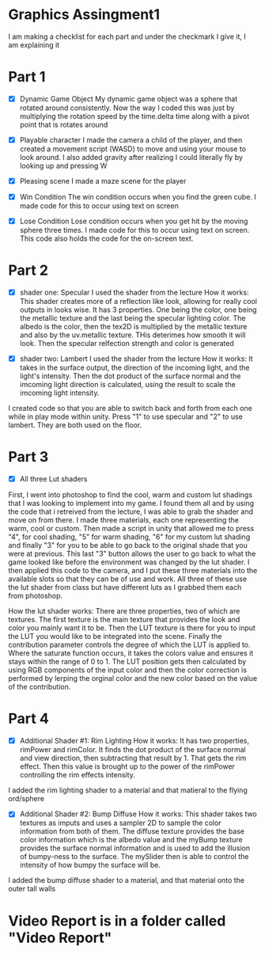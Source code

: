 # Graphics Assingment1
 
I am making a checklist for each part and under the checkmark I give it, I am explaining it

# Part 1
- [X] Dynamic Game Object
 My dynamic game object was a sphere that rotated around consistently. Now the way I coded this was just by multiplying the rotation speed by the time.delta time along with a pivot point that is rotates around

- [X] Playable character
I made the camera a child of the player, and then created a movement script (WASD) to move and using your mouse to look around. I also added gravity after realizing I could literally fly by looking up and pressing W

- [X] Pleasing scene
I made a maze scene for the player

- [X] Win Condition
The win condition occurs when you find the green cube. I made code for this to occur using text on screen

- [X] Lose Condition
Lose condition occurs when you get hit by the moving sphere three times.  I made code for this to occur using text on screen. This code also holds the code for the on-screen text.



# Part 2
- [X] shader one: Specular
I used the shader from the lecture
How it works: This shader creates more of a reflection like look, allowing for really cool outputs in looks wise. It has 3 properties. One being the color, one being the metallic texture and the last being the specular lighting color. The albedo is the color, then the tex2D is multiplied by the metallic texture and also by the uv.metallic texture. THis deterimes how smooth it will look. Then the specular relfection strength and color is generated

- [X] shader two: Lambert
I used the shader from the lecture
How it works: It takes in the surface output, the direction of the incoming light, and the light's intensity. Then the dot product of the surface normal and the imcoming light direction is calculated, using the result to scale the imcoming light intensity.  

I created code so that you are able to switch back and forth from each one while in play mode within unity. Press "1" to use specular and "2" to use lambert. They are both used on the floor.



# Part 3
- [X] All three Lut shaders

First, I went into photoshop to find the cool, warm and custom lut shadings that I was looking to implement into my game. I found them all and by using the code that i retreived from the lecture, I was able to grab the shader and move on from there. I made three materials, each one representing the warm, cool or custom. Then made a script in unity that allowed me to press "4", for cool shading, "5" for warm shading, "6" for my custom lut shading and finally "3" for you to be able to go back to the original shade that you were at previous. This last "3" button allows the user to go back to what the game looked like before the environment was changed by the lut shader. I then applied this code to the camera, and I put these three materials into the available slots so that they can be of use and work. All three of these use the lut shader from class but have different luts as I grabbed them each from photoshop. 

How the lut shader works: There are three properties, two of which are textures. The first texture is the main texture that provides the look and color you mainly want it to be. Then the LUT texture is there for you to input the LUT you would like to be integrated into the scene. Finally the contribution parameter controls the degree of which the LUT is applied to. Where the saturate function occurs, it takes the colors value and ensures it stays within the range of 0 to 1. The LUT position gets then calculated by using RGB components of the input color and then the color correction is performed by lerping the orginal color and the new color based on the value of the contribution.



# Part 4
- [X] Additional Shader #1: Rim Lighting
How it works: It has two properties, rimPower and rimColor. It finds the dot product of the surface normal and view direction, then subtracting that result by 1. That gets the rim effect. Then this value is brought up to the power of the rimPower controlling the rim effects intensity. 

I added the rim lighting shader to a material and that matieral to the flying ord/sphere

- [X] Additional Shader #2: Bump Diffuse
How it works: This shader takes two textures as imputs and uses a sampler 2D to sample the color information from both of them. The diffuse texture provides the base color information which is the albedo value and the myBump texture provides the surface normal information and is used to add the illusion of bumpy-ness to the surface. The mySlider then is able to control the intensity of how bumpy the surface will be. 

I added the bump diffuse shader to a material, and that material onto the outer tall walls 

# Video Report is in a folder called "Video Report"
